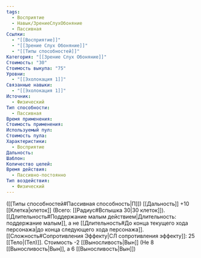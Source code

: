 ```yaml
---
tags:
  - Восприятие
  - Навык/ЗрениеСлухОбоняние
  - Пассивная
Ссылки:
  - "[[Восприятие]]"
  - "[[Зрение Слух Обоняние]]"
  - "[[Типы способностей]]"
Категория: "[[Зрение Слух Обоняние]]"
Стоимость: "30"
Стоимость выкупа: "75"
Уровни:
  - "[[Эхолокация 1]]"
Связанные навыки:
  - "[[Эхолокация 1]]"
Источник:
  - Физический
Тип способности:
  - Пассивная
Время применения: 
Стоимость применения: 
Используемый пул: 
Стоимость пула: 
Характеристики:
  - Восприятие
Дальность: 
Шаблон: 
Количество целей: 
Время действия:
  - Пассивно-постоянно
Тип воздействия:
  - Физический
---
```

([[Типы способностей#Пассивная способность|П]]) [[Дальность]] +10 [[Клетка|клеток]] (Всего: [[Радиус#Вспышка 30|30 клеток]]). [[Длительность#Поддержание малым действием|Длительность: поддержание малым]], а не [[Длительность#До конца текущего хода персонажа|до конца следующего хода персонажа]]. [[Сложность#Cопротивления Эффекту|СЛ сопротивления эффекту]]: 25 [[Тело|(Тел)]]. Стоимость -2 [[Выносливость|Вын]] (Не 8 [[Выносливость|Вын]], а 6 [[Выносливость|Вын]])